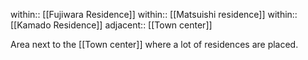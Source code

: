 within:: [[Fujiwara Residence]]
within:: [[Matsuishi residence]]
within:: [[Kamado Residence]]
adjacent:: [[Town center]]

Area next to the [[Town center]] where a lot of residences are placed.